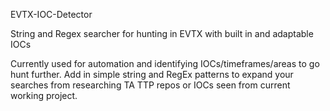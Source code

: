 EVTX-IOC-Detector

String and Regex searcher for hunting in EVTX with built in and adaptable IOCs

Currently used for automation and identifying IOCs/timeframes/areas to go hunt further.
Add in simple string and RegEx patterns to expand your searches from researching TA TTP repos or IOCs seen from current working project.

